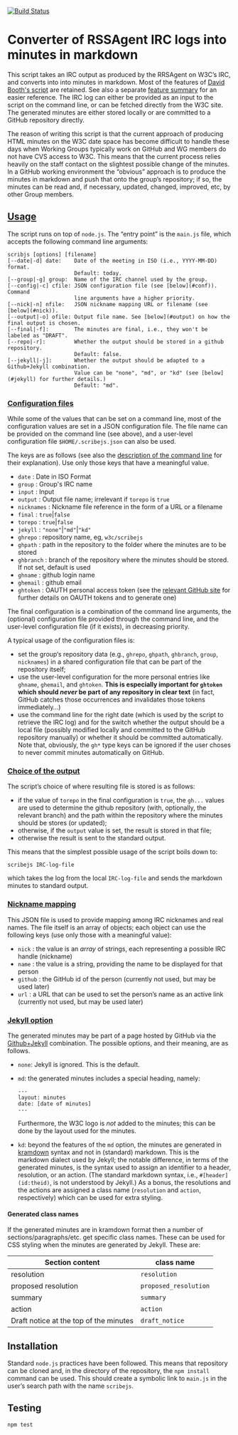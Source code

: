 [![Build Status](https://travis-ci.org/w3c/scribejs.svg?branch=master)](https://travis-ci.org/w3c/scribejs)

# Converter of RSSAgent IRC logs into minutes in markdown

This script takes an IRC output as produced by the RRSAgent on W3C’s IRC, and converts into into minutes in markdown. Most of the features of [David Booth's script](https://dev.w3.org/2002/scribe/scribedoc.htm) are retained. See also a separate [feature summary](features.md) for an easier reference. The IRC log can either be provided as an input to the script on the command line, or can be fetched directly from the W3C site. The generated minutes are either stored locally or are committed to a GitHub repository directly.

The reason of writing this script is that the current approach of producing HTML minutes on the W3C date space has become difficult to handle these days when Working Groups typically work on GitHub and WG members do not have CVS access to W3C. This means that the current process relies heavily on the staff contact on the slightest possible change of the minutes. In a GitHub working environment the “obvious” approach is to produce the minutes in markdown and push that onto the group’s repository; if so, the minutes can be read and, if necessary, updated, changed, improved, etc, by other Group members.


## [Usage](id:usage)
The script runs on top of `node.js`. The “entry point” is the `main.js` file, which accepts the following command line arguments:

```
scribjs [options] [filename]
[--date|-d] date:    Date of the meeting in ISO (i.e., YYYY-MM-DD) format.
                     Default: today.
[--group|-g] group:  Name of the IRC channel used by the group.
[--config|-c] cfile: JSON configuration file (see [below](#conf)). Command
                     line arguments have a higher priority.
[--nick|-n] nfile:   JSON nickname mapping URL or filename (see [below](#nick)).
[--output|-o] ofile: Output file name. See [below](#output) on how the final output is chosen.
[--final|-f]:        The minutes are final, i.e., they won't be labeled as "DRAFT".
[--repo|-r]:         Whether the output should be stored in a github repository.
                     Default: false.  
[--jekyll|-j]:       Whether the output should be adapted to a Github+Jekyll combination.
                     Value can be "none", "md", or "kd" (see [below](#jekyll) for further details.)
                     Default: "md".
```

### [Configuration files](id:conf)
While some of the values that can be set on a command line, most of the configuration values are set in a JSON configuration file. The file name can be provided on the command line (see above), and a user-level configuration file `$HOME/.scribejs.json` can also be used.

The keys are as follows (see also the [description of the command line](#usage) for their explanation). Use only those keys that have a meaningful value.

* `date`      : Date in ISO Format
* `group`     : Group's IRC name
* `input`     : Input
* `output`    : Output file name; irrelevant if `torepo` is `true`
* `nicknames` : Nickname file reference in the form of a URL or a filename
* `final`     : `true`|`false`
* `torepo`    : `true`|`false`
* `jekyll`    : `"none"`|`"md"`|`"kd"`
* `ghrepo`    : repository name, eg, `w3c/scribejs`
* `ghpath`    : path in the repository to the folder where the minutes are to be stored
* `ghbranch`  : branch of the repository where the minutes should be stored. If not set, default is used
* `ghname`    : github login name
* `ghemail`   : github email
* `ghtoken`   : OAUTH personal access token (see the [relevant GitHub site](https://github.com/settings/tokens) for further details on OAUTH tokens and to generate one)

The final configuration is a combination of the command line arguments, the (optional) configuration file provided through the command line, and the user-level configuration file (if it exists), in decreasing priority.

A typical usage of the configuration files is:

* set the group‘s repository data (e.g., `ghrepo`, `ghpath`, `ghbranch`, `group`, `nicknames`) in a shared configuration file that can be part of the repository itself;
* use the user-level configuration for the more personal entries like `ghname`, `ghemail`, and `ghtoken`. **This is especially important for `ghtoken` which should *never* be part of any repository in clear text** (in fact, GitHub catches those occurrences and invalidates those tokens immediately…)
* use the command line for the right date (which is used by the script to retrieve the IRC log) and for the switch whether the output should be a local file (possibly modified locally and committed to the GitHub repository manually) or whether it should be committed automatically. Note that, obviously, the `gh*` type keys can be ignored if the user choses to never commit minutes automatically on GitHub.

### [Choice of the output](id:output)

The script’s choice of where resulting file is stored is as follows:

* if the value of `torepo` in the final configuration is `true`, the `gh...` values are used to determine the github repository (with, optionally, the relevant branch) and the path within the repository where the minutes should be stores (or updated);
* otherwise, if the `output` value is set, the result is stored in that file;
* otherwise the result is sent to the standard output.  

This means that the simplest possible usage of the script boils down to:

```
scribejs IRC-log-file
```

which takes the log from the local `IRC-log-file` and sends the markdown minutes to standard output.

### [Nickname mapping](id:nick)

This JSON file is used to provide mapping among IRC nicknames and real names. The file itself is an array of objects; each object can use the following keys (use only those with a meaningful value):


* `nick` : the value is an _array_ of strings, each representing a possible IRC handle (nickname)
* `name` : the value is a string, providing the name to be displayed for that person
* `github` : the GitHub id of the person (currently not used, but may be used later)
* `url` : a URL that can be used to set the person’s name as an active link (currently not used, but may be used later)

### [Jekyll option](id:jekyll)

The generated minutes may be part of a page hosted by GitHub via the [Github+Jekyll](https://help.github.com/articles/about-github-pages-and-jekyll/) combination. The possible options, and their meaning, are as follows.

* `none`: Jekyll is ignored. This is the default.
* `md`: the generated minutes includes a special heading, namely:
    ```
    ---
    layout: minutes
    date: [date of minutes]
    ---
    ```

    Furthermore, the W3C logo is _not_ added to the minutes; this can be done by the layout used for the minutes.
* `kd`: beyond the features of the `md` option, the minutes are generated in [kramdown](https://kramdown.gettalong.org/documentation.html) syntax and not in (standard) markdown. This is the markdown dialect used by Jekyll; the notable difference, in terms of the generated minutes, is the syntax used to assign an identifier to a header, resolution, or an action. (The standard markdown syntax, i.e., `#[header](id:theid)`, is not understood by Jekyll.) As a bonus, the resolutions and the actions are assigned a class name (`resolution` and `action`, respectively) which can be used for extra styling.

#### Generated class names

If the generated minutes are in kramdown format then a number of sections/paragraphs/etc. get specific class names. These can be used for CSS styling when the minutes are generated by Jekyll. These are:

| Section content | class name |
|-----------------| ---------- |
| resolution      | `resolution` |
| proposed resolution | `proposed_resolution` |
| summary | `summary` |
| action | `action` |
| Draft notice at the top of the minutes | `draft_notice` |

## Installation

Standard `node.js` practices have been followed. This means that repository can be cloned and, in the directory of the repository, the `npm install` command can be used. This should create a symbolic link to `main.js` in the user’s search path with the name `scribejs`.

## Testing

```bash
npm test
```
